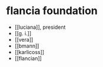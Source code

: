 # flancia foundation

- [[luciana]], president
- [[g. i.]]
- [[vera]]
- [[bmann]]
- [[karlicoss]]
- [[flancian]]

